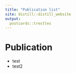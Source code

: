 ```yaml
---
title: "Publication list"
site: distill::distill_website
output:
  postcards::trestles
---
```


# Publication
- test
- test2
